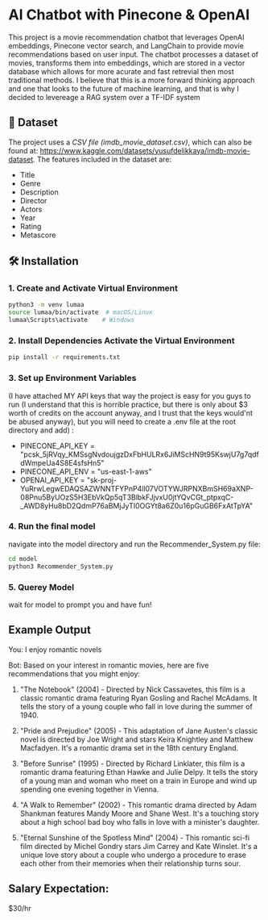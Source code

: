 # AI Chatbot with Pinecone & OpenAI

This project is a movie recommendation chatbot that leverages OpenAI embeddings, Pinecone vector search, and LangChain to provide movie recommendations based on user input. The chatbot processes a dataset of movies, transforms them into embeddings, which are stored in a vector database which allows for more acurate and fast retrevial then most traditional methods. I believe that this is a more forward thinking approach and one that looks to the future of machine learning, and that is why I decided to levereage a RAG system over a TF-IDF system

## 📂 Dataset

The project uses a _CSV file (imdb_movie_dataset.csv)_, which can also be found at: https://www.kaggle.com/datasets/yusufdelikkaya/imdb-movie-dataset. The features included in the dataset are:
- Title
- Genre
- Description
- Director
- Actors
- Year
- Rating
- Metascore

## 🛠️ Installation

### 1. Create and Activate Virtual Environment

```bash
python3 -m venv lumaa
source lumaa/bin/activate  # macOS/Linux
lumaa\Scripts\activate    # Windows
```

### 2. Install Dependencies Activate the Virtual Environment

```bash
pip install -r requirements.txt
```

### 3. Set up Environment Variables

(I have attached MY API keys that way the project is easy for you guys to run (I understand that this is horrible practice, but there is only about $3 worth of credits on the account anyway, and I trust that the keys would'nt be abused anyway), but you will need to create a .env file at the root directory and add) :

- PINECONE_API_KEY = "pcsk_5jRVqy_KMSsgNvdoujgzDxFbHULRx6JiMScHN9t95KswjU7g7qdfdWmpeUa4S8E4sfsHn5"
- PINECONE_API_ENV = "us-east-1-aws"
- OPENAI_API_KEY = "sk-proj-YuRrwLegwEDAQSAZWNNTFYPnP4ll07VOTYWJRPNXBmSH69aXNP-08Pnu5ByUOzS5H3EbVkQp5qT3BlbkFJjvxU0jtYQvCGt_ptpxqC-\_AWD8yHu8bD2QdmP76aBMjJyTI0OGYt8a6Z0u16pGuGB6FxAtTpYA"

### 4. Run the final model

navigate into the model directory and run the Recommender_System.py file:

```bash
cd model
python3 Recommender_System.py

```

### 5. Querey Model

wait for model to prompt you and have fun!

## Example Output
You: I enjoy romantic novels

Bot: Based on your interest in romantic movies, here are five recommendations that you might enjoy:

1. "The Notebook" (2004) - Directed by Nick Cassavetes, this film is a classic romantic drama featuring Ryan Gosling and Rachel McAdams. It tells the story of a young couple who fall in love during the summer of 1940.

2. "Pride and Prejudice" (2005) - This adaptation of Jane Austen's classic novel is directed by Joe Wright and stars Keira Knightley and Matthew Macfadyen. It's a romantic drama set in the 18th century England.

3. "Before Sunrise" (1995) - Directed by Richard Linklater, this film is a romantic drama featuring Ethan Hawke and Julie Delpy. It tells the story of a young man and woman who meet on a train in Europe and wind up spending one evening together in Vienna.

4. "A Walk to Remember" (2002) - This romantic drama directed by Adam Shankman features Mandy Moore and Shane West. It's a touching story about a high school bad boy who falls in love with a minister's daughter.

5. "Eternal Sunshine of the Spotless Mind" (2004) - This romantic sci-fi film directed by Michel Gondry stars Jim Carrey and Kate Winslet. It's a unique love story about a couple who undergo a procedure to erase each other from their memories when their relationship turns sour.

## Salary Expectation:

$30/hr


